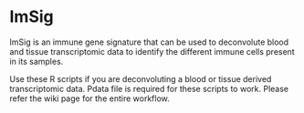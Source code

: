# ImSig
ImSig is an immune gene signature that can be used to deconvolute blood and tissue transcriptomic data to identify the different immune cells present in its samples.

Use these R scripts if you are deconvoluting a blood or tissue derived transcriptomic data. 
Pdata file is required for these scripts to work.
Please refer the wiki page for the entire workflow.
